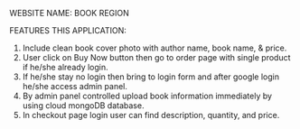 WEBSITE NAME: BOOK REGION

FEATURES THIS APPLICATION:

1. Include clean book cover photo with author name, book name, &  price.
2. User click on Buy Now button then go to order page with single product if he/she already login.
3. If he/she stay no login then bring to login form and after google login he/she access admin panel.
4. By admin panel controlled upload book information immediately by using cloud mongoDB database.
5. In checkout page login user can find description, quantity, and price.
  
 
